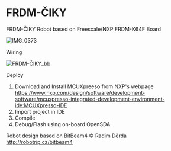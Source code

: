 # FRDM-ČIKY
FRDM-ČIKY Robot based on Freescale/NXP FRDM-K64F Board

![IMG_0373](https://user-images.githubusercontent.com/9370587/229113910-2df5eaa7-9d63-4a58-bf5d-4a2d0abdf7cd.JPEG)


Wiring

![FRDM-ČIKY_bb](https://user-images.githubusercontent.com/9370587/229135134-8a76af73-581c-4288-a586-91e0724147df.png)


Deploy

1) Download and Install MCUXpreeso from NXP's webpage https://www.nxp.com/design/software/development-software/mcuxpresso-integrated-development-environment-ide:MCUXpresso-IDE
2) Import project in IDE
3) Compile
4) Debug/Flash using on-board OpenSDA




Robot design based on BitBeam4 © Radim Děrda
http://robotrip.cz/bitbeam4
